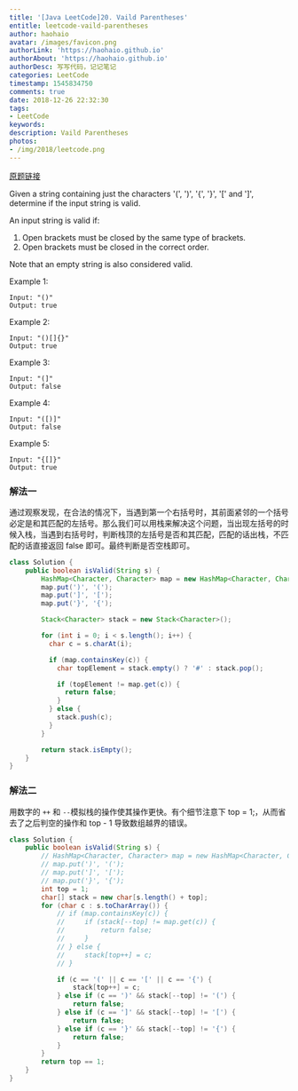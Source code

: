 ```yaml
---
title: '[Java LeetCode]20. Vaild Parentheses'
entitle: leetcode-vaild-parentheses
author: haohaio
avatar: /images/favicon.png
authorLink: 'https://haohaio.github.io'
authorAbout: 'https://haohaio.github.io'
authorDesc: 写写代码，记记笔记
categories: LeetCode
timestamp: 1545834750
comments: true
date: 2018-12-26 22:32:30
tags:
- LeetCode
keywords:
description: Vaild Parentheses
photos:
- /img/2018/leetcode.png
---
```


[原题链接](https://leetcode.com/problems/valid-parentheses/)

Given a string containing just the characters '(', ')', '{', '}', '[' and ']', determine if the input string is valid.

An input string is valid if:

1. Open brackets must be closed by the same type of brackets.
2. Open brackets must be closed in the correct order.

Note that an empty string is also considered valid.

Example 1:

```code
Input: "()"
Output: true
```

Example 2:

```code
Input: "()[]{}"
Output: true
```

Example 3:

```code
Input: "(]"
Output: false
```

Example 4:

```code
Input: "([)]"
Output: false
```

Example 5:

```code
Input: "{[]}"
Output: true
```

### 解法一

通过观察发现，在合法的情况下，当遇到第一个右括号时，其前面紧邻的一个括号必定是和其匹配的左括号。那么我们可以用栈来解决这个问题，当出现左括号的时候入栈，当遇到右括号时，判断栈顶的左括号是否和其匹配，匹配的话出栈，不匹配的话直接返回 false 即可。最终判断是否空栈即可。

```java
class Solution {
    public boolean isValid(String s) {
        HashMap<Character, Character> map = new HashMap<Character, Character>();
        map.put(')', '(');
        map.put(']', '[');
        map.put('}', '{');

        Stack<Character> stack = new Stack<Character>();

        for (int i = 0; i < s.length(); i++) {
          char c = s.charAt(i);

          if (map.containsKey(c)) {
            char topElement = stack.empty() ? '#' : stack.pop();

            if (topElement != map.get(c)) {
              return false;
            }
          } else {
            stack.push(c);
          }
        }

        return stack.isEmpty();
    }
}
```

### 解法二

用数字的 `++` 和 `--`模拟栈的操作使其操作更快。有个细节注意下 top = 1;，从而省去了之后判空的操作和 top - 1 导致数组越界的错误。

```java
class Solution {
    public boolean isValid(String s) {
        // HashMap<Character, Character> map = new HashMap<Character, Character>();
        // map.put(')', '(');
        // map.put(']', '[');
        // map.put('}', '{');
        int top = 1;
        char[] stack = new char[s.length() + top];
        for (char c : s.toCharArray()) {
            // if (map.containsKey(c)) {
            //     if (stack[--top] != map.get(c)) {
            //         return false;
            //     }
            // } else {
            //     stack[top++] = c;
            // }

            if (c == '(' || c == '[' || c == '{') {
                stack[top++] = c;
            } else if (c == ')' && stack[--top] != '(') {
                return false;
            } else if (c == ']' && stack[--top] != '[') {
                return false;
            } else if (c == '}' && stack[--top] != '{') {
                return false;
            }
        }
        return top == 1;
    }
}
```